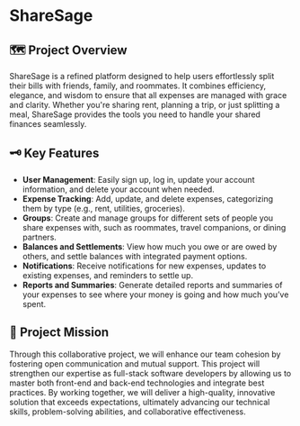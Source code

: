 # ShareSage

## 🗺️ Project Overview

ShareSage is a refined platform designed to help users effortlessly split their bills with friends, family, and roommates. It combines efficiency, elegance, and wisdom to ensure that all expenses are managed with grace and clarity. Whether you're sharing rent, planning a trip, or just splitting a meal, ShareSage provides the tools you need to handle your shared finances seamlessly.

## 🗝️ Key Features

- **User Management**: Easily sign up, log in, update your account information, and delete your account when needed.
- **Expense Tracking**: Add, update, and delete expenses, categorizing them by type (e.g., rent, utilities, groceries).
- **Groups**: Create and manage groups for different sets of people you share expenses with, such as roommates, travel companions, or dining partners.
- **Balances and Settlements**: View how much you owe or are owed by others, and settle balances with integrated payment options.
- **Notifications**: Receive notifications for new expenses, updates to existing expenses, and reminders to settle up.
- **Reports and Summaries**: Generate detailed reports and summaries of your expenses to see where your money is going and how much you’ve spent.

## 🎯 Project Mission

Through this collaborative project, we will enhance our team cohesion by fostering open communication and mutual support. This project will strengthen our expertise as full-stack software developers by allowing us to master both front-end and back-end technologies and integrate best practices. By working together, we will deliver a high-quality, innovative solution that exceeds expectations, ultimately advancing our technical skills, problem-solving abilities, and collaborative effectiveness.
